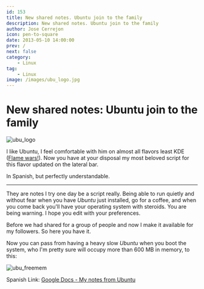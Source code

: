 ```yaml
---
id: 153
title: New shared notes. Ubuntu join to the family
description: New shared notes. Ubuntu join to the family
author: Jose Cerrejon
icon: pen-to-square
date: 2013-05-10 14:00:00
prev: /
next: false
category:
    - Linux
tag:
    - Linux
image: /images/ubu_logo.jpg
---
```


# New shared notes: Ubuntu join to the family

![ubu_logo](/images/ubu_logo.jpg)

I like Ubuntu, I feel comfortable with him on almost all flavors least KDE ([Flame wars!](https://en.wikipedia.org/wiki/Flaming_%28Internet%29)). Now you have at your disposal my most beloved script for this flavor updated on the lateral bar.

In Spanish, but perfectly understandable.

---

They are notes I try one day be a script really. Being able to run quietly and without fear when you have _Ubuntu_ just installed, go for a coffee, and when you come back you'll have your operating system with steroids. You are being warning. I hope you edit with your preferences.

Before we had shared for a group of people and now I make it available for my followers. So here you have it.

Now you can pass from having a heavy slow _Ubuntu_ when you boot the system, who I'm pretty sure will occupy more than 600 MB in memory, to this:

![ubu_freemem](/images/Ubuntu_freemem.jpg)

Spanish Link: [Google Docs - My notes from Ubuntu](https://goo.gl/63X0p)
